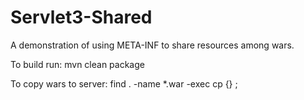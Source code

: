 Servlet3-Shared
===============

A demonstration of using META-INF to share resources among wars.

To build run: mvn clean package

To copy wars to server: find . -name *.war -exec cp {} <webapp dir> \;
